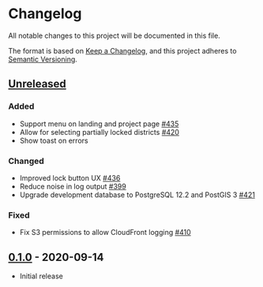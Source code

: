 # Changelog
All notable changes to this project will be documented in this file.

The format is based on [Keep a Changelog](https://keepachangelog.com/en/1.0.0/),
and this project adheres to [Semantic Versioning](https://semver.org/spec/v2.0.0.html).


## [Unreleased]

### Added
- Support menu on landing and project page [#435](https://github.com/PublicMapping/districtbuilder/pull/435)
- Allow for selecting partially locked districts [#420](https://github.com/PublicMapping/districtbuilder/pull/420)
- Show toast on errors

### Changed
- Improved lock button UX [#436](https://github.com/PublicMapping/districtbuilder/pull/436)
- Reduce noise in log output [#399](https://github.com/PublicMapping/districtbuilder/pull/399)
- Upgrade development database to PostgreSQL 12.2 and PostGIS 3 [#421](https://github.com/PublicMapping/districtbuilder/pull/421)

### Fixed
- Fix S3 permissions to allow CloudFront logging [#410](https://github.com/PublicMapping/districtbuilder/pull/410)


## [0.1.0] - 2020-09-14
- Initial release


[Unreleased]: https://github.com/publicmapping/districtbuilder/compare/0.1.0...HEAD
[0.1.0]: https://github.com/publicmapping/districtbuilder/compare/b9c63f4...0.1.0
